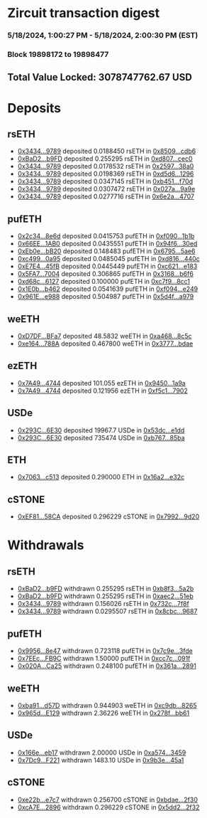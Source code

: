 # Zircuit transaction digest
### 5/18/2024, 1:00:27 PM - 5/18/2024, 2:00:30 PM (EST)
### Block 19898172 to 19898477

## Total Value Locked: 3078747762.67 USD

# Deposits
## rsETH
- [0x3434...9789](https://etherscan.io/address/0x34349c5569e7B846c3558961552D2202760A9789) deposited 0.0188450 rsETH in [0x8509...cdb6](https://etherscan.io/tx/0x34349c5569e7B846c3558961552D2202760A9789)
- [0xBaD2...b9FD](https://etherscan.io/address/0xBaD2E1BAa4E20E2f0dab8278156Ef57f9d91b9FD) deposited 0.255295 rsETH in [0xd807...cec0](https://etherscan.io/tx/0xBaD2E1BAa4E20E2f0dab8278156Ef57f9d91b9FD)
- [0x3434...9789](https://etherscan.io/address/0x34349c5569e7B846c3558961552D2202760A9789) deposited 0.0178532 rsETH in [0x2597...38a0](https://etherscan.io/tx/0x34349c5569e7B846c3558961552D2202760A9789)
- [0x3434...9789](https://etherscan.io/address/0x34349c5569e7B846c3558961552D2202760A9789) deposited 0.0198369 rsETH in [0xd5d6...1296](https://etherscan.io/tx/0x34349c5569e7B846c3558961552D2202760A9789)
- [0x3434...9789](https://etherscan.io/address/0x34349c5569e7B846c3558961552D2202760A9789) deposited 0.0347145 rsETH in [0xb451...f70d](https://etherscan.io/tx/0x34349c5569e7B846c3558961552D2202760A9789)
- [0x3434...9789](https://etherscan.io/address/0x34349c5569e7B846c3558961552D2202760A9789) deposited 0.0307472 rsETH in [0x027a...9a9e](https://etherscan.io/tx/0x34349c5569e7B846c3558961552D2202760A9789)
- [0x3434...9789](https://etherscan.io/address/0x34349c5569e7B846c3558961552D2202760A9789) deposited 0.0277716 rsETH in [0x6e2a...4707](https://etherscan.io/tx/0x34349c5569e7B846c3558961552D2202760A9789)
## pufETH
- [0x2c34...8e6d](https://etherscan.io/address/0x2c34469f74BAec1761fEf7dc7158c3925CA78e6d) deposited 0.0415753 pufETH in [0xf090...1b1b](https://etherscan.io/tx/0x2c34469f74BAec1761fEf7dc7158c3925CA78e6d)
- [0x66EE...1AB0](https://etherscan.io/address/0x66EEa260c937Bd0eE7C9195C75b30fb6fb4a1AB0) deposited 0.0435551 pufETH in [0x94f6...30ed](https://etherscan.io/tx/0x66EEa260c937Bd0eE7C9195C75b30fb6fb4a1AB0)
- [0xEb0e...bB20](https://etherscan.io/address/0xEb0e021733BEbDeF54E8F0ABe7Ac45962e2ebB20) deposited 0.148483 pufETH in [0x6795...5ae6](https://etherscan.io/tx/0xEb0e021733BEbDeF54E8F0ABe7Ac45962e2ebB20)
- [0xc499...0a95](https://etherscan.io/address/0xc499e651C6d8a61Ab2d013bDC1bDD8530dD00a95) deposited 0.0485045 pufETH in [0xd816...440c](https://etherscan.io/tx/0xc499e651C6d8a61Ab2d013bDC1bDD8530dD00a95)
- [0xE7E4...45fB](https://etherscan.io/address/0xE7E4Da3270eD09FF18dB5D6437875658895A45fB) deposited 0.0445449 pufETH in [0xc621...e183](https://etherscan.io/tx/0xE7E4Da3270eD09FF18dB5D6437875658895A45fB)
- [0x5FA7...7004](https://etherscan.io/address/0x5FA70445774F22c587699cb1673C23125a8b7004) deposited 0.306865 pufETH in [0x3168...b6f6](https://etherscan.io/tx/0x5FA70445774F22c587699cb1673C23125a8b7004)
- [0xd68c...6127](https://etherscan.io/address/0xd68ce211979701886043e72c507aB8aDa9fa6127) deposited 0.100000 pufETH in [0xc7f9...8cc1](https://etherscan.io/tx/0xd68ce211979701886043e72c507aB8aDa9fa6127)
- [0x1E0b...b462](https://etherscan.io/address/0x1E0b7466cD37D2F2504aE039069879CB2588b462) deposited 0.0541639 pufETH in [0xf094...e249](https://etherscan.io/tx/0x1E0b7466cD37D2F2504aE039069879CB2588b462)
- [0x961E...e988](https://etherscan.io/address/0x961E15fc2C2D4E1b5F5a26f06a6408422a49e988) deposited 0.504987 pufETH in [0x5d4f...a979](https://etherscan.io/tx/0x961E15fc2C2D4E1b5F5a26f06a6408422a49e988)
## weETH
- [0xD7DF...BFa7](https://etherscan.io/address/0xD7DF7E085214743530afF339aFC420c7c720BFa7) deposited 48.5832 weETH in [0xa468...8c5c](https://etherscan.io/tx/0xD7DF7E085214743530afF339aFC420c7c720BFa7)
- [0xe164...788A](https://etherscan.io/address/0xe164EcA5a99f1e15dFb8eC6632E751FA8E8A788A) deposited 0.467800 weETH in [0x3777...bdae](https://etherscan.io/tx/0xe164EcA5a99f1e15dFb8eC6632E751FA8E8A788A)
## ezETH
- [0x7A49...4744](https://etherscan.io/address/0x7A493Be5c2ce014cD049Bf178a1ac0Db1B434744) deposited 101.055 ezETH in [0x9450...1a9a](https://etherscan.io/tx/0x7A493Be5c2ce014cD049Bf178a1ac0Db1B434744)
- [0x7A49...4744](https://etherscan.io/address/0x7A493Be5c2ce014cD049Bf178a1ac0Db1B434744) deposited 0.121956 ezETH in [0xf5c1...7902](https://etherscan.io/tx/0x7A493Be5c2ce014cD049Bf178a1ac0Db1B434744)
## USDe
- [0x293C...6E30](https://etherscan.io/address/0x293C6937D8D82e05B01335F7B33FBA0c8e256E30) deposited 19967.7 USDe in [0x53dc...e1dd](https://etherscan.io/tx/0x293C6937D8D82e05B01335F7B33FBA0c8e256E30)
- [0x293C...6E30](https://etherscan.io/address/0x293C6937D8D82e05B01335F7B33FBA0c8e256E30) deposited 735474 USDe in [0xb767...85ba](https://etherscan.io/tx/0x293C6937D8D82e05B01335F7B33FBA0c8e256E30)
## ETH
- [0x7063...c513](https://etherscan.io/address/0x70633948e184e1fD509C86A5d0e94163075ec513) deposited 0.290000 ETH in [0x16a2...e32c](https://etherscan.io/tx/0x70633948e184e1fD509C86A5d0e94163075ec513)
## cSTONE
- [0xEF81...58CA](https://etherscan.io/address/0xEF8162eBd47389eb3099CcA508EBabe9B1fe58CA) deposited 0.296229 cSTONE in [0x7992...9d20](https://etherscan.io/tx/0xEF8162eBd47389eb3099CcA508EBabe9B1fe58CA)
# Withdrawals
## rsETH
- [0xBaD2...b9FD](https://etherscan.io/address/0xBaD2E1BAa4E20E2f0dab8278156Ef57f9d91b9FD) withdrawn 0.255295 rsETH in [0xb8f3...5a2b](https://etherscan.io/tx/0xBaD2E1BAa4E20E2f0dab8278156Ef57f9d91b9FD)
- [0xBaD2...b9FD](https://etherscan.io/address/0xBaD2E1BAa4E20E2f0dab8278156Ef57f9d91b9FD) withdrawn 0.255295 rsETH in [0xaec2...51eb](https://etherscan.io/tx/0xBaD2E1BAa4E20E2f0dab8278156Ef57f9d91b9FD)
- [0x3434...9789](https://etherscan.io/address/0x34349c5569e7B846c3558961552D2202760A9789) withdrawn 0.156026 rsETH in [0x732c...7f8f](https://etherscan.io/tx/0x34349c5569e7B846c3558961552D2202760A9789)
- [0x3434...9789](https://etherscan.io/address/0x34349c5569e7B846c3558961552D2202760A9789) withdrawn 0.0295507 rsETH in [0x8cbc...9687](https://etherscan.io/tx/0x34349c5569e7B846c3558961552D2202760A9789)
## pufETH
- [0x9956...8e47](https://etherscan.io/address/0x99566f982ce7a6fDC06972d26b7f42eF4af98e47) withdrawn 0.723118 pufETH in [0x7c9e...3fde](https://etherscan.io/tx/0x99566f982ce7a6fDC06972d26b7f42eF4af98e47)
- [0x7EEc...FB9C](https://etherscan.io/address/0x7EEcAe1385f0393dAEc3D11c8b61C9d48426FB9C) withdrawn 1.50000 pufETH in [0xcc7c...091f](https://etherscan.io/tx/0x7EEcAe1385f0393dAEc3D11c8b61C9d48426FB9C)
- [0x020A...Ca25](https://etherscan.io/address/0x020AD7111C8Da8Ecb7dd4A4fA40050c1c4c3Ca25) withdrawn 0.248100 pufETH in [0x361a...2891](https://etherscan.io/tx/0x020AD7111C8Da8Ecb7dd4A4fA40050c1c4c3Ca25)
## weETH
- [0xba91...d57D](https://etherscan.io/address/0xba916f19fc366eE81E09C64685628be0C5d4d57D) withdrawn 0.944903 weETH in [0xc9db...8265](https://etherscan.io/tx/0xba916f19fc366eE81E09C64685628be0C5d4d57D)
- [0x965d...E129](https://etherscan.io/address/0x965d51A26A49aC420139A020A9Db018616d5E129) withdrawn 2.36226 weETH in [0x278f...bb61](https://etherscan.io/tx/0x965d51A26A49aC420139A020A9Db018616d5E129)
## USDe
- [0x166e...eb17](https://etherscan.io/address/0x166eE1f7a56a032Dc8d8C03D764172709d46eb17) withdrawn 2.00000 USDe in [0xa574...3459](https://etherscan.io/tx/0x166eE1f7a56a032Dc8d8C03D764172709d46eb17)
- [0x7Dc9...F221](https://etherscan.io/address/0x7Dc96884daBe029E5f4Ac94A5Ea581488F78F221) withdrawn 1483.10 USDe in [0x9b3e...45a1](https://etherscan.io/tx/0x7Dc96884daBe029E5f4Ac94A5Ea581488F78F221)
## cSTONE
- [0xe22b...e7c7](https://etherscan.io/address/0xe22b486b4C6114501b0FF768257c1aC21370e7c7) withdrawn 0.256700 cSTONE in [0xbdae...2f30](https://etherscan.io/tx/0xe22b486b4C6114501b0FF768257c1aC21370e7c7)
- [0xcA7E...2896](https://etherscan.io/address/0xcA7E0F5F59D81b672f649c850dE22a8d298F2896) withdrawn 0.296229 cSTONE in [0x5dd2...2f32](https://etherscan.io/tx/0xcA7E0F5F59D81b672f649c850dE22a8d298F2896)
